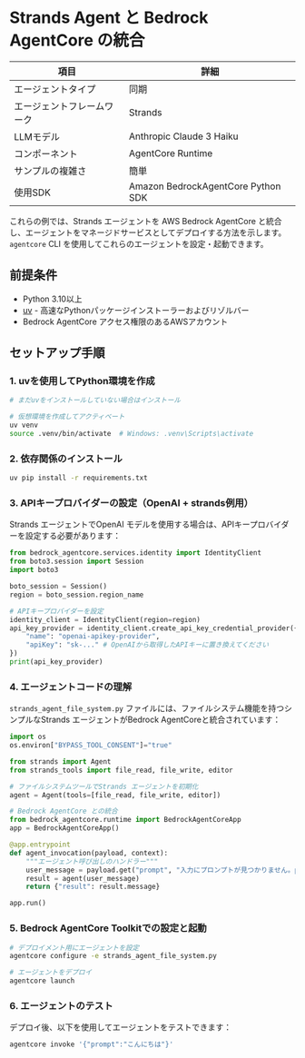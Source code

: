 # Strands Agent と Bedrock AgentCore の統合

| 項目                 | 詳細                                                                      |
|---------------------|---------------------------------------------------------------------------|
| エージェントタイプ      | 同期                                                                     |
| エージェントフレームワーク | Strands                                                                  |
| LLMモデル           | Anthropic Claude 3 Haiku                                                |
| コンポーネント        | AgentCore Runtime                                                        |
| サンプルの複雑さ      | 簡単                                                                     |
| 使用SDK             | Amazon BedrockAgentCore Python SDK                                       |

これらの例では、Strands エージェントを AWS Bedrock AgentCore と統合し、エージェントをマネージドサービスとしてデプロイする方法を示します。`agentcore` CLI を使用してこれらのエージェントを設定・起動できます。

## 前提条件

- Python 3.10以上
- [uv](https://github.com/astral-sh/uv) - 高速なPythonパッケージインストーラーおよびリゾルバー
- Bedrock AgentCore アクセス権限のあるAWSアカウント

## セットアップ手順

### 1. uvを使用してPython環境を作成

```bash
# まだuvをインストールしていない場合はインストール

# 仮想環境を作成してアクティベート
uv venv
source .venv/bin/activate  # Windows: .venv\Scripts\activate
```

### 2. 依存関係のインストール

```bash
uv pip install -r requirements.txt
```

### 3. APIキープロバイダーの設定（OpenAI + strands例用）

Strands エージェントでOpenAI モデルを使用する場合は、APIキープロバイダーを設定する必要があります：

```python
from bedrock_agentcore.services.identity import IdentityClient
from boto3.session import Session
import boto3

boto_session = Session()
region = boto_session.region_name

# APIキープロバイダーを設定
identity_client = IdentityClient(region=region)
api_key_provider = identity_client.create_api_key_credential_provider({
    "name": "openai-apikey-provider",
    "apiKey": "sk-..." # OpenAIから取得したAPIキーに置き換えてください
})
print(api_key_provider)
```

### 4. エージェントコードの理解

`strands_agent_file_system.py` ファイルには、ファイルシステム機能を持つシンプルなStrands エージェントがBedrock AgentCoreと統合されています：

```python
import os
os.environ["BYPASS_TOOL_CONSENT"]="true"

from strands import Agent
from strands_tools import file_read, file_write, editor

# ファイルシステムツールでStrands エージェントを初期化
agent = Agent(tools=[file_read, file_write, editor])

# Bedrock AgentCore との統合
from bedrock_agentcore.runtime import BedrockAgentCoreApp
app = BedrockAgentCoreApp()

@app.entrypoint
def agent_invocation(payload, context):
    """エージェント呼び出しのハンドラー"""
    user_message = payload.get("prompt", "入力にプロンプトが見つかりません。promptキーを含むjsonペイロードを作成するよう顧客に案内してください")
    result = agent(user_message)
    return {"result": result.message}

app.run()
```

### 5. Bedrock AgentCore Toolkitでの設定と起動

```bash
# デプロイメント用にエージェントを設定
agentcore configure -e strands_agent_file_system.py

# エージェントをデプロイ
agentcore launch
```

### 6. エージェントのテスト

デプロイ後、以下を使用してエージェントをテストできます：

```bash
agentcore invoke '{"prompt":"こんにちは"}'
```